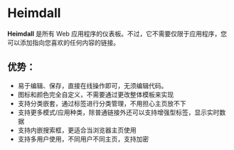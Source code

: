# Heimdall

**Heimdall** 是所有 Web 应用程序的仪表板。不过，它不需要仅限于应用程序，您可以添加指向您喜欢的任何内容的链接。

## 优势：

- 易于编辑、保存，直接在线操作即可，无须编辑代码。
- 图标和颜色完全自定义，不需要通过更改整体模板来实现
- 支持分类嵌套，通过标签进行分类管理，不用担心主页放不下
- 支持更多模式/应用种类，除普通链接外还可以支持增强型标签，显示实时数据
- 支持内嵌搜索框，更适合当浏览器主页使用
- 支持多用户使用，不同用户不同主页，支持加密